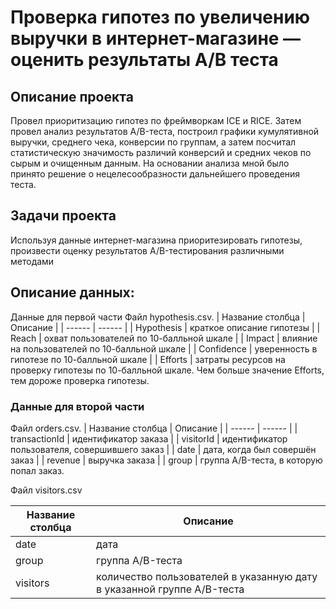 # Проверка гипотез по увеличению выручки в интернет-магазине — оценить результаты A/B теста
## Описание проекта

Провел приоритизацию гипотез по фреймворкам ICE и RICE. Затем провел анализ
результатов A/B-теста, построил графики кумулятивной выручки, среднего чека,
конверсии по группам, а затем посчитал статистическую значимость различий конверсий
и средних чеков по сырым и очищенным данным. На основании анализа мной было
принято решение о нецелесообразности дальнейшего проведения теста.

## Задачи проекта

Используя данные интернет-магазина приоритезировать гипотезы, произвести оценку результатов A/B-тестирования различными методами

## Описание данных:
Данные для первой части
Файл hypothesis.csv.
| Название столбца | Описание |
| ------ | ------ |
| Hypothesis | краткое описание гипотезы |
| Reach | охват пользователей по 10-балльной шкале |
| Impact | влияние на пользователей по 10-балльной шкале |
| Confidence | уверенность в гипотезе по 10-балльной шкале |
| Efforts | затраты ресурсов на проверку гипотезы по 10-балльной шкале. Чем больше значение Efforts, тем дороже проверка гипотезы.
### Данные для второй части
Файл orders.csv. 
| Название столбца | Описание |
| ------ | ------ |
| transactionId | идентификатор заказа |
| visitorId | идентификатор пользователя, совершившего заказ |
| date | дата, когда был совершён заказ |
| revenue | выручка заказа |
| group | группа A/B-теста, в которую попал заказ.

Файл visitors.csv
 
| Название столбца | Описание |
| ------ | ------ |
| date | дата |
| group | группа A/B-теста |
| visitors | количество пользователей в указанную дату в указанной группе A/B-теста
